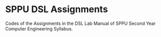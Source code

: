 # SPPU DSL Assignments

Codes of the Assignments in the DSL Lab Manual of SPPU Second Year Computer Engineering Syllabus.
